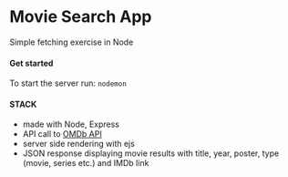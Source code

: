 # Movie Search App
Simple fetching exercise in Node

#### Get started

To start the server run:
`nodemon`

#### STACK
* made with Node, Express
* API call to [OMDb API](http://www.omdbapi.com/)
* server side rendering with ejs
* JSON response displaying movie results with title, year, poster, type (movie, series etc.) and IMDb link
